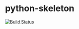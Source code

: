 python-skeleton
===============

[![Build Status](https://travis-ci.org/noaa-nws-cpc/python-skeleton.svg?branch=master)](https://travis-ci.org/noaa-nws-cpc/python-skeleton)
